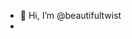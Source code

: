 - 👋 Hi, I’m @beautifultwist
- 



<!---
beautifultwist/beautifultwist is a ✨ special ✨ repository because its `README.md` (this file) appears on your GitHub profile.
You can click the Preview link to take a look at your changes.
--->
